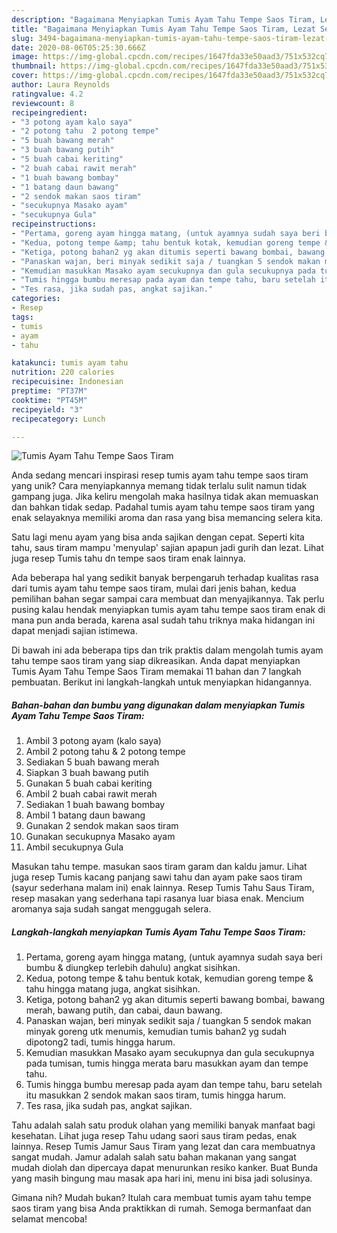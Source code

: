 ```yaml
---
description: "Bagaimana Menyiapkan Tumis Ayam Tahu Tempe Saos Tiram, Lezat Sekali"
title: "Bagaimana Menyiapkan Tumis Ayam Tahu Tempe Saos Tiram, Lezat Sekali"
slug: 3494-bagaimana-menyiapkan-tumis-ayam-tahu-tempe-saos-tiram-lezat-sekali
date: 2020-08-06T05:25:30.666Z
image: https://img-global.cpcdn.com/recipes/1647fda33e50aad3/751x532cq70/tumis-ayam-tahu-tempe-saos-tiram-foto-resep-utama.jpg
thumbnail: https://img-global.cpcdn.com/recipes/1647fda33e50aad3/751x532cq70/tumis-ayam-tahu-tempe-saos-tiram-foto-resep-utama.jpg
cover: https://img-global.cpcdn.com/recipes/1647fda33e50aad3/751x532cq70/tumis-ayam-tahu-tempe-saos-tiram-foto-resep-utama.jpg
author: Laura Reynolds
ratingvalue: 4.2
reviewcount: 8
recipeingredient:
- "3 potong ayam kalo saya"
- "2 potong tahu  2 potong tempe"
- "5 buah bawang merah"
- "3 buah bawang putih"
- "5 buah cabai keriting"
- "2 buah cabai rawit merah"
- "1 buah bawang bombay"
- "1 batang daun bawang"
- "2 sendok makan saos tiram"
- "secukupnya Masako ayam"
- "secukupnya Gula"
recipeinstructions:
- "Pertama, goreng ayam hingga matang, (untuk ayamnya sudah saya beri bumbu &amp; diungkep terlebih dahulu) angkat sisihkan."
- "Kedua, potong tempe &amp; tahu bentuk kotak, kemudian goreng tempe &amp; tahu hingga matang juga, angkat sisihkan."
- "Ketiga, potong bahan2 yg akan ditumis seperti bawang bombai, bawang merah, bawang putih, dan cabai, daun bawang."
- "Panaskan wajan, beri minyak sedikit saja / tuangkan 5 sendok makan minyak goreng utk menumis, kemudian tumis bahan2 yg sudah dipotong2 tadi, tumis hingga harum."
- "Kemudian masukkan Masako ayam secukupnya dan gula secukupnya pada tumisan, tumis hingga merata baru masukkan ayam dan tempe tahu."
- "Tumis hingga bumbu meresap pada ayam dan tempe tahu, baru setelah itu masukkan 2 sendok makan saos tiram, tumis hingga harum."
- "Tes rasa, jika sudah pas, angkat sajikan."
categories:
- Resep
tags:
- tumis
- ayam
- tahu

katakunci: tumis ayam tahu 
nutrition: 220 calories
recipecuisine: Indonesian
preptime: "PT37M"
cooktime: "PT45M"
recipeyield: "3"
recipecategory: Lunch

---
```



![Tumis Ayam Tahu Tempe Saos Tiram](https://img-global.cpcdn.com/recipes/1647fda33e50aad3/751x532cq70/tumis-ayam-tahu-tempe-saos-tiram-foto-resep-utama.jpg)

Anda sedang mencari inspirasi resep tumis ayam tahu tempe saos tiram yang unik? Cara menyiapkannya memang tidak terlalu sulit namun tidak gampang juga. Jika keliru mengolah maka hasilnya tidak akan memuaskan dan bahkan tidak sedap. Padahal tumis ayam tahu tempe saos tiram yang enak selayaknya memiliki aroma dan rasa yang bisa memancing selera kita.

Satu lagi menu ayam yang bisa anda sajikan dengan cepat. Seperti kita tahu, saus tiram mampu &#39;menyulap&#39; sajian apapun jadi gurih dan lezat. Lihat juga resep Tumis tahu dn tempe saos tiram enak lainnya.

Ada beberapa hal yang sedikit banyak berpengaruh terhadap kualitas rasa dari tumis ayam tahu tempe saos tiram, mulai dari jenis bahan, kedua pemilihan bahan segar sampai cara membuat dan menyajikannya. Tak perlu pusing kalau hendak menyiapkan tumis ayam tahu tempe saos tiram enak di mana pun anda berada, karena asal sudah tahu triknya maka hidangan ini dapat menjadi sajian istimewa.


Di bawah ini ada beberapa tips dan trik praktis dalam mengolah tumis ayam tahu tempe saos tiram yang siap dikreasikan. Anda dapat menyiapkan Tumis Ayam Tahu Tempe Saos Tiram memakai 11 bahan dan 7 langkah pembuatan. Berikut ini langkah-langkah untuk menyiapkan hidangannya.

<!--inarticleads1-->

##### Bahan-bahan dan bumbu yang digunakan dalam menyiapkan Tumis Ayam Tahu Tempe Saos Tiram:

1. Ambil 3 potong ayam (kalo saya)
1. Ambil 2 potong tahu &amp; 2 potong tempe
1. Sediakan 5 buah bawang merah
1. Siapkan 3 buah bawang putih
1. Gunakan 5 buah cabai keriting
1. Ambil 2 buah cabai rawit merah
1. Sediakan 1 buah bawang bombay
1. Ambil 1 batang daun bawang
1. Gunakan 2 sendok makan saos tiram
1. Gunakan secukupnya Masako ayam
1. Ambil secukupnya Gula


Masukan tahu tempe. masukan saos tiram garam dan kaldu jamur. Lihat juga resep Tumis kacang panjang sawi tahu dan ayam pake saos tiram (sayur sederhana malam ini) enak lainnya. Resep Tumis Tahu Saus Tiram, resep masakan yang sederhana tapi rasanya luar biasa enak. Mencium aromanya saja sudah sangat menggugah selera. 

<!--inarticleads2-->

##### Langkah-langkah menyiapkan Tumis Ayam Tahu Tempe Saos Tiram:

1. Pertama, goreng ayam hingga matang, (untuk ayamnya sudah saya beri bumbu &amp; diungkep terlebih dahulu) angkat sisihkan.
1. Kedua, potong tempe &amp; tahu bentuk kotak, kemudian goreng tempe &amp; tahu hingga matang juga, angkat sisihkan.
1. Ketiga, potong bahan2 yg akan ditumis seperti bawang bombai, bawang merah, bawang putih, dan cabai, daun bawang.
1. Panaskan wajan, beri minyak sedikit saja / tuangkan 5 sendok makan minyak goreng utk menumis, kemudian tumis bahan2 yg sudah dipotong2 tadi, tumis hingga harum.
1. Kemudian masukkan Masako ayam secukupnya dan gula secukupnya pada tumisan, tumis hingga merata baru masukkan ayam dan tempe tahu.
1. Tumis hingga bumbu meresap pada ayam dan tempe tahu, baru setelah itu masukkan 2 sendok makan saos tiram, tumis hingga harum.
1. Tes rasa, jika sudah pas, angkat sajikan.


Tahu adalah salah satu produk olahan yang memiliki banyak manfaat bagi kesehatan. Lihat juga resep Tahu udang saori saus tiram pedas, enak lainnya. Resep Tumis Jamur Saus Tiram yang lezat dan cara membuatnya sangat mudah. Jamur adalah salah satu bahan makanan yang sangat mudah diolah dan dipercaya dapat menurunkan resiko kanker. Buat Bunda yang masih bingung mau masak apa hari ini, menu ini bisa jadi solusinya. 

Gimana nih? Mudah bukan? Itulah cara membuat tumis ayam tahu tempe saos tiram yang bisa Anda praktikkan di rumah. Semoga bermanfaat dan selamat mencoba!
